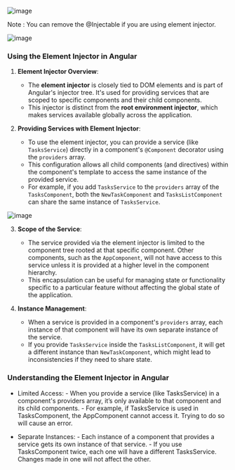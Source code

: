 ![image](https://github.com/user-attachments/assets/3700504b-da0f-4561-82ac-13dbe38a528f)



Note : You can remove the @Injectable if you are using element injector.

![image](https://github.com/user-attachments/assets/fd7312d5-230e-497c-8e50-744203d85139)

### Using the Element Injector in Angular

1. **Element Injector Overview**:
   - The **element injector** is closely tied to DOM elements and is part of Angular's injector tree. It's used for providing services that are scoped to specific components and their child components.
   - This injector is distinct from the **root environment injector**, which makes services available globally across the application.

2. **Providing Services with Element Injector**:
   - To use the element injector, you can provide a service (like `TasksService`) directly in a component's `@Component` decorator using the `providers` array.
   - This configuration allows all child components (and directives) within the component's template to access the same instance of the provided service.
   - For example, if you add `TasksService` to the `providers` array of the `TasksComponent`, both the `NewTaskComponent` and `TasksListComponent` can share the same instance of `TasksService`.

![image](https://github.com/user-attachments/assets/e866499b-c85f-4bbb-a5c2-e70d7e1673b2)


3. **Scope of the Service**:
   - The service provided via the element injector is limited to the component tree rooted at that specific component. Other components, such as the `AppComponent`, will not have access to this service unless it is provided at a higher level in the component hierarchy.
   - This encapsulation can be useful for managing state or functionality specific to a particular feature without affecting the global state of the application.

4. **Instance Management**:
   - When a service is provided in a component's `providers` array, each instance of that component will have its own separate instance of the service.
   - If you provide `TasksService` inside the `TasksListComponent`, it will get a different instance than `NewTaskComponent`, which might lead to inconsistencies if they need to share state.

### Understanding the Element Injector in Angular

* Limited Access:
        - When you provide a service (like TasksService) in a component's providers array, it’s only available to that component and its child components.
        - For example, if TasksService is used in TasksComponent, the AppComponent cannot access it. Trying to do so will cause an error.

* Separate Instances:
        - Each instance of a component that provides a service gets its own instance of that service.
        - If you use TasksComponent twice, each one will have a different TasksService. Changes made in one will not affect the other.
